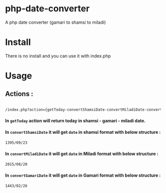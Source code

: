 # php-date-converter
A php date converter (gamari to shamsi to miladi)


# Install 
There is no install and you can use it with index.php

# Usage

## Actions : 

```html

/index.php?action={getToday-convertShamsiDate-convertMiladiDate-convertGamariDate}

```
#### In `getToday` action will return today in shamsi - gamari - miladi date.

#### In `convertShamsiDate` it will get `date` in **shamsi** format with below structure :

```html
1395/09/23
```

#### In `convertMiladiDate` it will get `date` in **Miladi** format with below structure :

```html
2015/08/20
```



#### In `convertGamariDate` it will get `date` in **Gamari** format with below structure :

```html
1443/02/26
```
